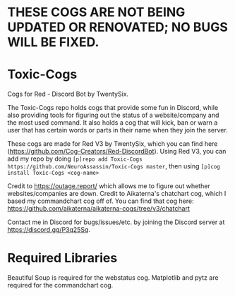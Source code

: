 # THESE COGS ARE NOT BEING UPDATED OR RENOVATED; NO BUGS WILL BE FIXED.
# Toxic-Cogs
Cogs for Red - Discord Bot by TwentySix.

The Toxic-Cogs repo holds cogs that provide some fun in Discord, while also providing tools for figuring out the status of a website/company and the most used command.  It also holds a cog that will kick, ban or warn a user that has certain words or parts in their name when they join the server.

These cogs are made for Red V3 by TwentySix, which you can find here (https://github.com/Cog-Creators/Red-DiscordBot).  Using Red V3, you can add my repo by doing `[p]repo add Toxic-Cogs https://github.com/NeuroAssassin/Toxic-Cogs master`, then using `[p]cog install Toxic-Cogs <cog-name>`

Credit to https://outage.report/ which allows me to figure out whether websites/companies are down.
Credit to Aikaterna's chatchart cog, which I based my commandchart cog off of.  You can find that cog here: https://github.com/aikaterna/aikaterna-cogs/tree/v3/chatchart

Contact me in Discord for bugs/issues/etc. by joining the Discord server at https://discord.gg/P3q25Sq.

# Required Libraries
Beautiful Soup is required for the webstatus cog.
Matplotlib and pytz are required for the commandchart cog.